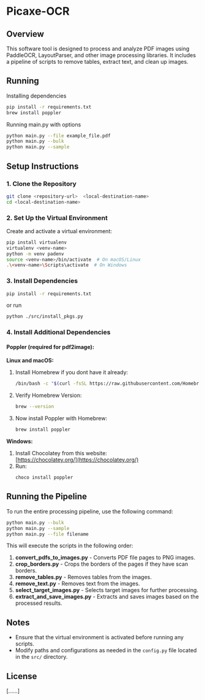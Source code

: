 # Picaxe-OCR

## Overview

This software tool is designed to process and analyze PDF images using PaddleOCR, LayoutParser, and other image processing libraries. It includes a pipeline of scripts to remove tables, extract text, and clean up images.

## Running
Installing dependencies
```bash
pip install -r requirements.txt
brew install poppler
```

Running main.py with options
```bash
python main.py --file example_file.pdf
python main.py --bulk
python main.py --sample
```

## Setup Instructions

### 1. Clone the Repository

```bash
git clone <repository-url>  <local-destination-name>
cd <local-destination-name>
```

### 2. Set Up the Virtual Environment

Create and activate a virtual environment:

```bash
pip install virtualenv
virtualenv <venv-name>
python -m venv padenv
source <venv-name>/bin/activate  # On macOS/Linux
.\<venv-name>\Scripts\activate  # On Windows
```

### 3. Install Dependencies

```bash
pip install -r requirements.txt
```

or run 

```bash
python ./src/install_pkgs.py
```

### 4. Install Additional Dependencies

#### Poppler (required for pdf2image):

**Linux and macOS:**

1. Install Homebrew if you dont have it already:
    ```bash
    /bin/bash -c "$(curl -fsSL https://raw.githubusercontent.com/Homebrew/install/HEAD/install.sh)"
    ```
2. Verify Homebrew Version:
    ```bash
    brew --version
    ```
3. Now install Poppler with Homebrew:
    ```bash
    brew install poppler
    ```

**Windows:**

1. Install Chocolatey from this website:  
   [https://chocolatey.org/](https://chocolatey.org/)
2. Run:
    ```bash
    choco install poppler
    ```

## Running the Pipeline

To run the entire processing pipeline, use the following command:

```bash
python main.py --bulk
python main.py --sample
python main.py --file filename
```

This will execute the scripts in the following order:

1. **convert_pdfs_to_images.py** - Converts PDF file pages to PNG images.
2. **crop_borders.py** - Crops the borders of the pages if they have scan borders.
3. **remove_tables.py** - Removes tables from the images.
4. **remove_text.py** - Removes text from the images.
5. **select_target_images.py** - Selects target images for further processing.
6. **extract_and_save_images.py** - Extracts and saves images based on the processed results.

## Notes

- Ensure that the virtual environment is activated before running any scripts.
- Modify paths and configurations as needed in the `config.py` file located in the `src/` directory.

## License

[......]

